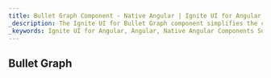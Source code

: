 ```yaml
---
title: Bullet Graph Component - Native Angular | Ignite UI for Angular
_description: The Ignite UI for Bullet Graph component simplifies the complexities of the data visualization domain into manageable API so that a user can bind key performance indicator and let the gauge control do the rest.
_keywords: Ignite UI for Angular, Angular, Native Angular Components Suite, Native Angular Controls, Native Angular Components, Native Angular Components Library, Angular Gauge, Angular Gauge Control, Angular Gauge Example, Angular Grid Component, Angular Gauge Component, Angular Graph, Angular Bullet Graph
---
```

## Bullet Graph
